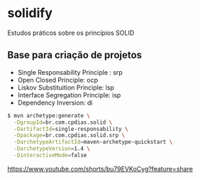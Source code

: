 # solidify
Estudos práticos sobre os princípios SOLID

## Base para criação de projetos
 - Single Responsability Principle : srp
 - Open Closed Principle: ocp
 - Liskov Substituition Principle: lsp
 - Interface Segregation Principle: isp
 - Dependency Inversion: di

```sh
$ mvn archetype:generate \
  -DgroupId=br.com.cpdias.solid \
  -DartifactId=single-responsability \
  -Dpackage=br.com.cpdias.solid.srp \
  -DarchetypeArtifactId=maven-archetype-quickstart \
  -DarchetypeVersion=1.4 \
  -DinteractiveMode=false

```

https://www.youtube.com/shorts/bu79EVKoCyg?feature=share
